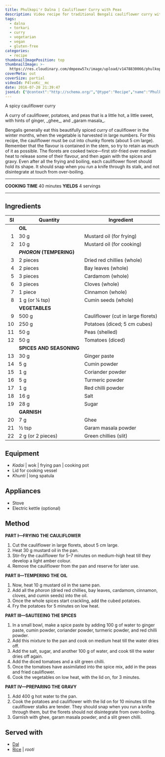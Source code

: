 ```yaml
---
title: Phulkopi'r Dalna | Cauliflower Curry with Peas
description: Video recipe for traditional Bengali cauliflower curry with potatoes and peas, fragrant with ginger, garam masala and ghee.
tags:
  - dalna
  - torkari
  - curry
  - vegetarian
  - vegan
  - gluten-free
categories:
  - recipe
thumbnailImagePosition: top
thumbnailImage: >-
  https://res.cloudinary.com/dmpeew57x/image/upload/v1478830066/phulkopir-dalna_thumbnail.jpg
coverMeta: out
coverSize: partial
videoId: P4lvoKc__mc
date: 2016-07-28 21:39:47
jsonLd: {"@context":"http://schema.org/","@type":"Recipe","name":"Phulkopi'r dalna","author":"Bong Eats","image":"https://res.cloudinary.com/dmpeew57x/image/upload/v1478835833/thumbs/phulkopir-dalna-thumbnail-small.jpg","description":"A curry of cauliflower, potatoes, and peas that is a little hot, a little sweet, and with hints of ginger, ghee, and garam masala.","prepTime":"PT10M","totalTime":"PT40M","recipeYield":"4","recipeIngredient":["Mustard oil (for frying)	30 g","Mustard oil (for cooking)	10 g","Dried red chillies	2 pieces","Bay leaves	2 pieces","Cardamom	3 pieces","Cloves	3 pieces","Cinnamon	1 piece","Cumin seeds	2 g (or ¼ tsp)","Cauliflower	500 g","Potatoes	250 g","Peas	50 g","Tomatoes	50 g","Ginger paste	30 g","Cumin powder	5 g","Coriander powder	1 g","Turmeric powder	5 g","Red chilli powder	1 g","Salt	16 g","Sugar	28 g","Ghee	7 g","Garam masala	powder 1/2 tsp","Green chillies	2 g (or 2 pieces)"],"recipeInstructions":["1. Cut the cauliflower in large florets, about 5 cm large.","2. Heat 30 g mustard oil in the pan.","3. Stir-fry the cauliflower for 5–7 minutes on medium-high heat till they develop a light amber colour.","4. Remove the cauliflower from the pan and reserve for later use.","5. Now, heat 10 g mustard oil in the same pan.","6. Add all the phoron into the oil.","7. Once the whole spices start crackling, add the cubed potatoes.","8. Fry the potatoes for 5 minutes on low heat.","9. Add 100 g of water to the ginger paste, cumin powder, coriander powder, turmeric powder, and red chilli powder.","10. Add this mixture to the pan and cook on medium heat till the water dries off.","11. Add the salt, sugar, and another 100 g of water and cook till the water dries off.","12. Add the diced tomatoes and a green chilli.","13. Once the tomatoes have assimilated, add the peas and fried cauliflower.","14. Cook with the lid on for 3 minutes, on low heat.","15. Add 500 g hot water to the pan.","16. Cook the potatoes and cauliflower with the lid on for 10 minutes till the cauliflower stalks are tender. They should snap when you run a knife through them, but the florets should not disintegrate from over-boiling.","17. Garnish with ghee, powdered garam masala, and a green chilli."]}
---
```



<p class="post-byline">A spicy cauliflower curry</p>

<p class="post-intro">A curry of cauliflower, potatoes, and peas that is a little hot, a little sweet, with hints of ginger, _ghee_, and _garam masala_.</p>

<!-- more -->
<span class="dropcap">B</span>engalis generally eat this beautifully spiced curry of cauliflower in the winter months, when the vegetable is harvested in large numbers. For this recipe, the cauliflower must be cut into chunky florets (about 5 cm large). Remember that the flavour is contained in the stem, so try to retain as much of it as possible. The florets are cooked twice—first stir-fried over medium heat to release some of their flavour, and then again with the spices and gravy. Even after all the frying and boiling, each cauliflower floret should hold its shape. It should snap when you run a knife through its stalk, and not disintegrate at touch from over-boiling.

***
**COOKING TIME**  40 minutes
**YIELDS** 4 servings
***
## Ingredients
| Sl|                Quantity | Ingredient                         |
|--:|-------------------------|------------------------------------|
|   |**OIL**                  |                                    |
| 1 |                    30 g | Mustard oil (for frying)           |
| 2 |                    10 g | Mustard oil (for cooking)          |
|   |**_PHORON_ (TEMPERING)** |                                    |
| 3 |                2 pieces | Dried red chillies (whole)         |
| 4 |                2 pieces | Bay leaves (whole)                 |
| 5 |                3 pieces | Cardamom (whole)                   |
| 6 |                3 pieces | Cloves (whole)                     |
| 7 |                 1 piece | Cinnamon (whole)                   |
| 8 |          1 g (or ¼ tsp) | Cumin seeds (whole)                |
|   |**VEGETABLES**           |                                    |
| 9 |                   500 g | Cauliflower (cut in large florets) |
|10 |                   250 g | Potatoes (diced; 5 cm cubes)       |
|11 |                    50 g | Peas (shelled)                     |
|12 |                    50 g | Tomatoes (diced)                   |
|   |**SPICES AND SEASONING** |                                    |
|13 |                    30 g | Ginger paste                       |
|14 |                     5 g | Cumin powder                       |
|15 |                     1 g | Coriander powder                   |
|16 |                     5 g | Turmeric powder                    |
|17 |                     1 g | Red chilli powder                  |
|18 |                    16 g | Salt                               |
|19 |                    28 g | Sugar                              |
|   |**GARNISH**              |                                    |
|20 |                     7 g | Ghee                               |
|21 |                   ½ tsp | Garam masala powder                |
|22 |       2 g (or 2 pieces) | Green chillies (slit)              |

## Equipment
- _Kadai_ | wok | frying pan | cooking pot
- Lid for cooking vessel
- _Khunti_ | long spatula


## Appliances
- Stove
- Electric kettle (optional)

## Method
**PART I—FRYING THE CAULIFLOWER**
1. Cut the cauliflower in large florets, about 5 cm large.
2. Heat 30 g mustard oil in the pan.
3. Stir-fry the cauliflower for 5–7 minutes on medium-high heat till they develop a light amber colour.
4. Remove the cauliflower from the pan and reserve for later use.

  **PART II—TEMPERING THE OIL**
1. Now, heat 10 g mustard oil in the same pan.
2. Add all the _phoron_ (dried red chillies, bay leaves, cardamom, cinnamon, cloves, and cumin seeds) into the oil.
3. Once the whole spices start crackling, add the cubed potatoes.
4. Fry the potatoes for 5 minutes on low heat.

  **PART III—SAUTEEING THE SPICES**
1. In a small bowl, make a spice paste by adding 100 g of water to ginger paste, cumin powder, coriander powder, turmeric powder, and red chilli powder.
2. Add this mixture to the pan and cook on medium heat till the water dries off.
3. Add the salt, sugar, and another 100 g of water, and cook till the water dries off again.
4. Add the diced tomatoes and a slit green chilli.
5. Once the tomatoes have assimilated into the spice mix, add in the peas and fried cauliflower.
6. Cook the vegetables on low heat, with the lid on, for 3 minutes.

  **PART IV—PREPARING THE GRAVY**
1. Add 400 g hot water to the pan.
2. Cook the potatoes and cauliflower with the lid on for 10 minutes till the cauliflower stalks are tender. They should snap when you run a knife through them, but the florets should not disintegrate from over-boiling.
3. Garnish with ghee, garam masala powder, and a slit green chilli.

## Served with
- [Dal](/tags/dal/)
- [Rice](/how-to/cook-the-perfect-rice/) | _rooti_
